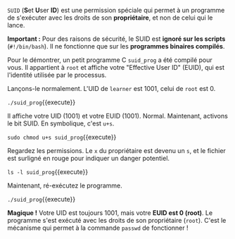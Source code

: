 `SUID` (**S**et **U**ser **ID**) est une permission spéciale qui permet à un programme de s'exécuter avec les droits de son **propriétaire**, et non de celui qui le lance.

**Important :** Pour des raisons de sécurité, le SUID est **ignoré sur les scripts** (`#!/bin/bash`). Il ne fonctionne que sur les **programmes binaires compilés**.

Pour le démontrer, un petit programme C `suid_prog` a été compilé pour vous. Il appartient à `root` et affiche votre "Effective User ID" (EUID), qui est l'identité utilisée par le processus.

Lançons-le normalement. L'UID de `learner` est 1001, celui de `root` est 0.

`./suid_prog`{{execute}}

Il affiche votre UID (1001) et votre EUID (1001). Normal. Maintenant, activons le bit SUID. En symbolique, c'est `u+s`.

`sudo chmod u+s suid_prog`{{execute}}

Regardez les permissions. Le `x` du propriétaire est devenu un `s`, et le fichier est surligné en rouge pour indiquer un danger potentiel.

`ls -l suid_prog`{{execute}}

Maintenant, ré-exécutez le programme.

`./suid_prog`{{execute}}

**Magique !** Votre UID est toujours 1001, mais votre **EUID est 0 (root)**. Le programme s'est exécuté avec les droits de son propriétaire (`root`). C'est le mécanisme qui permet à la commande `passwd` de fonctionner !